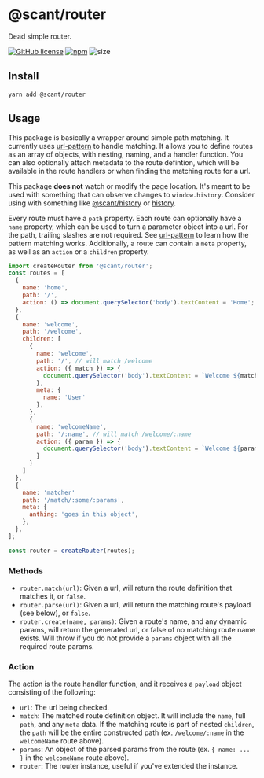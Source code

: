 # @scant/router

Dead simple router.

[![GitHub license](https://img.shields.io/badge/license-MIT-blue.svg)](https://raw.githubusercontent.com/w33ble/scant-js/master/LICENSE)
[![npm](https://img.shields.io/npm/v/@scant/router.svg)](https://www.npmjs.com/package/@scant/router)
![size](http://img.badgesize.io/https://unpkg.com/@scant/router?compression=gzip&label=minzip_size)

## Install

```
yarn add @scant/router
```

## Usage

This package is basically a wrapper around simple path matching. It currently uses [url-pattern](https://github.com/snd/url-pattern) to handle matching. It allows you to define routes as an array of objects, with nesting, naming, and a handler function. You can also optionally attach metadata to the route defintion, which will be available in the route handlers or when finding the matching route for a url.

This package **does not** watch or modify the page location. It's meant to be used with something that can observe changes to `window.history`. Consider using with something like [@scant/history](https://github.com/w33ble/scant-js/tree/master/packages/history) or [history](https://github.com/ReactTraining/history).

Every route must have a `path` property. Each route can optionally have a `name` property, which can be used to turn a parameter object into a url. For the path, trailing slashes are not required. See [url-pattern](https://github.com/snd/url-pattern) to learn how the pattern matching works. Additionally, a route can contain a `meta` property, as well as an `action` or a `children` property.

```js
import createRouter from '@scant/router';
const routes = [
  {
    name: 'home',
    path: '/',
    action: () => document.querySelector('body').textContent = 'Home';
  },
  {
    name: 'welcome',
    path: '/welcome',
    children: [
      {
        name: 'welcome',
        path: '/', // will match /welcome
        action: ({ match }) => {
          document.querySelector('body').textContent = `Welcome ${match.meta.name}`;
        },
        meta: {
          name: 'User'
        },
      },
      {
        name: 'welcomeName',
        path: '/:name', // will match /welcome/:name
        action: ({ param }) => {
          document.querySelector('body').textContent = `Welcome ${params.name}`;
        }
      }
    ]
  },
  {
    name: 'matcher'
    path: '/match/:some/:params',
    meta: {
      anthing: 'goes in this object',
    },
  },
];

const router = createRouter(routes);
```

### Methods

- `router.match(url)`: Given a url, will return the route definition that matches it, or `false`.
- `router.parse(url)`: Given a url, will return the matching route's payload (see below), or `false`.
- `router.create(name, params)`: Given a route's name, and any dynamic params, will return the generated url, or false of no matching route name exists. Will throw if you do not provide a `params` object with all the required route params.

### Action

The action is the route handler function, and it receives a `payload` object consisting of the following:

- `url`: The url being checked.
- `match`: The matched route definition object. It will include the `name`, full `path`, and any `meta` data. If the matching route is part of nested `children`, the `path` will be the entire constructed path (ex. `/welcome/:name` in the `welcomeName` route above).
- `params`: An object of the parsed params from the route (ex. `{ name: ... }` in the `welcomeName` route above).
- `router`: The router instance, useful if you've extended the instance.
